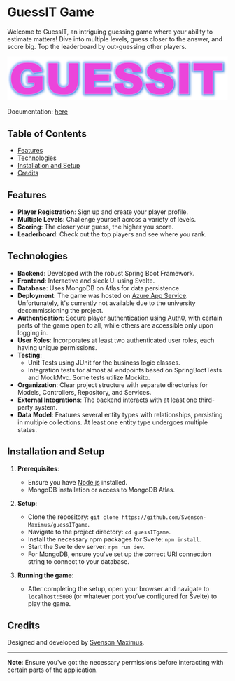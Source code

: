 
# GuessIT Game

Welcome to GuessIT, an intriguing guessing game where your ability to estimate matters! Dive into multiple levels, guess closer to the answer, and score big. Top the leaderboard by out-guessing other players.

![GuessIT Logo](src/main/resources/static/images/guessItLogo.PNG) 

Documentation: [here](Dokumentation%20GuessIt.pdf) 

## Table of Contents

- [Features](#features)
- [Technologies](#technologies)
- [Installation and Setup](#installation-and-setup)
- [Credits](#credits)

## Features

- **Player Registration**: Sign up and create your player profile.
- **Multiple Levels**: Challenge yourself across a variety of levels.
- **Scoring**: The closer your guess, the higher you score.
- **Leaderboard**: Check out the top players and see where you rank.

## Technologies

- **Backend**: Developed with the robust Spring Boot Framework.
- **Frontend**: Interactive and sleek UI using Svelte.
- **Database**: Uses MongoDB on Atlas for data persistence.
- **Deployment**: The game was hosted on [Azure App Service](https://guess-it-game.azurewebsites.net/). Unfortunately, it's currently not available due to the university decommissioning the project.
- **Authentication**: Secure player authentication using Auth0, with certain parts of the game open to all, while others are accessible only upon logging in.
- **User Roles**: Incorporates at least two authenticated user roles, each having unique permissions.
- **Testing**: 
  - Unit Tests using JUnit for the business logic classes.
  - Integration tests for almost all endpoints based on SpringBootTests and MockMvc. Some tests utilize Mockito.
- **Organization**: Clear project structure with separate directories for Models, Controllers, Repository, and Services.
- **External Integrations**: The backend interacts with at least one third-party system.
- **Data Model**: Features several entity types with relationships, persisting in multiple collections. At least one entity type undergoes multiple states.

## Installation and Setup

1. **Prerequisites**: 
    - Ensure you have [Node.js](https://nodejs.org/) installed.
    - MongoDB installation or access to MongoDB Atlas.

2. **Setup**:
    - Clone the repository: `git clone https://github.com/Svenson-Maximus/guessITgame`.
    - Navigate to the project directory: `cd guessITgame`.
    - Install the necessary npm packages for Svelte: `npm install`.
    - Start the Svelte dev server: `npm run dev`.
    - For MongoDB, ensure you've set up the correct URI connection string to connect to your database.

3. **Running the game**: 
    - After completing the setup, open your browser and navigate to `localhost:5000` (or whatever port you've configured for Svelte) to play the game.

## Credits

Designed and developed by [Svenson Maximus](https://github.com/Svenson-Maximus). 

---
**Note**: Ensure you've got the necessary permissions before interacting with certain parts of the application.
